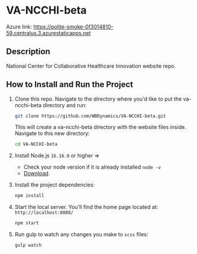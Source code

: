 # VA-NCCHI-beta
Azure link: https://polite-smoke-0f3014810-59.centralus.3.azurestaticapps.net


## Description
National Center for Collaborative Healthcare Innovation website repo.

## How to Install and Run the Project
1. Clone this repo. Navigate to the directory where you'd like to put the va-ncchi-beta directory and run:
    ```bash
    git clone https://github.com/WBDynamics/VA-NCCHI-beta.git
    ```
    
    This will create a va-ncchi-beta directory with the website files inside. Navigate to this new directory:
    ```bash
    cd VA-NCCHI-beta
    ```

1. Install Node.js `16.16.0` or higher =>
    * Check your node version if it is already installed `node -v`
    * [Download](https://nodejs.org/en/).    

1. Install the project dependencies:
    ```bash
    npm install
    ```
    
1. Start the local server. You'll find the home page located at: `http://localhost:8080/`
    ```bash
    npm start
    ```

1. Run gulp to watch any changes you make to `scss` files:
    ```bash
    gulp watch
